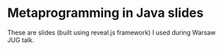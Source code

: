 # Metaprogramming in Java slides

These are slides (built using reveal.js framework) I used during Warsaw JUG talk.
